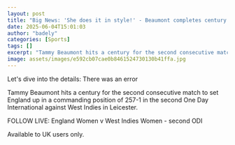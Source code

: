 ```yaml
---
layout: post
title: "Big News: 'She does it in style!' - Beaumont completes century with a six"
date: 2025-06-04T15:01:03
author: "badely"
categories: [Sports]
tags: []
excerpt: "Tammy Beaumont hits a century for the second consecutive match to set England up in a commanding position of 257-1 in the second One Day International"
image: assets/images/e592cb07cae0b8461524730130b41ffa.jpg
---
```


Let's dive into the details: There was an error

Tammy Beaumont hits a century for the second consecutive match to set England up in a commanding position of 257-1 in the second One Day International against West Indies in Leicester.

FOLLOW LIVE: England Women v West Indies Women - second ODI

Available to UK users only.

